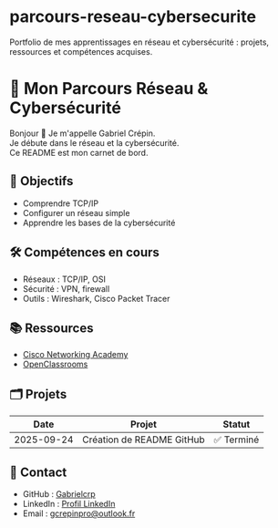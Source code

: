 # parcours-reseau-cybersecurite
Portfolio de mes apprentissages en réseau et cybersécurité : projets, ressources et compétences acquises.
# 🚀 Mon Parcours Réseau & Cybersécurité

Bonjour 👋 Je m'appelle Gabriel Crépin.  
Je débute dans le réseau et la cybersécurité.  
Ce README est mon carnet de bord.

## 🎯 Objectifs
- Comprendre TCP/IP
- Configurer un réseau simple
- Apprendre les bases de la cybersécurité

## 🛠 Compétences en cours
- Réseaux : TCP/IP, OSI
- Sécurité : VPN, firewall
- Outils : Wireshark, Cisco Packet Tracer

## 📚 Ressources
- [Cisco Networking Academy](https://www.netacad.com/)
- [OpenClassrooms](https://openclassrooms.com)

## 🗂 Projets
| Date       | Projet                       | Statut      |
|------------|------------------------------|-------------|
| 2025-09-24 | Création de README GitHub   | ✅ Terminé  |

## 📌 Contact
- GitHub : [Gabrielcrp](https://github.com/Gabrielcrp)  
- LinkedIn : [Profil LinkedIn](https://www.linkedin.com/in/gabriel-crépin-8113a9317)  
- Email : gcrepinpro@outlook.fr
